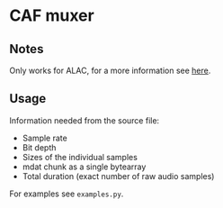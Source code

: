 # CAF muxer

## Notes

Only works for ALAC, for a more information see [here](https://z8.re/blog/caf).

## Usage

Information needed from the source file:

- Sample rate
- Bit depth
- Sizes of the individual samples
- mdat chunk as a single bytearray
- Total duration (exact number of raw audio samples)

For examples see `examples.py`.
